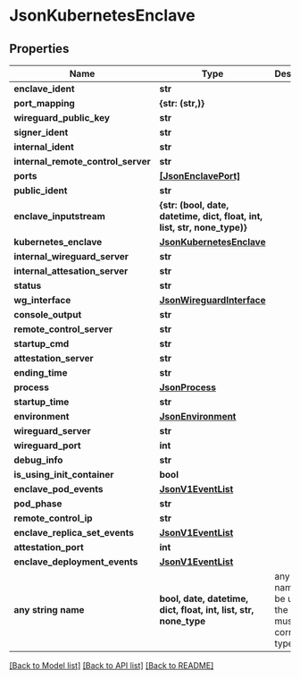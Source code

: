 # JsonKubernetesEnclave


## Properties
Name | Type | Description | Notes
------------ | ------------- | ------------- | -------------
**enclave_ident** | **str** |  | [optional] 
**port_mapping** | **{str: (str,)}** |  | [optional] 
**wireguard_public_key** | **str** |  | [optional] 
**signer_ident** | **str** |  | [optional] 
**internal_ident** | **str** |  | [optional] 
**internal_remote_control_server** | **str** |  | [optional] 
**ports** | [**[JsonEnclavePort]**](JsonEnclavePort.md) |  | [optional] 
**public_ident** | **str** |  | [optional] 
**enclave_inputstream** | **{str: (bool, date, datetime, dict, float, int, list, str, none_type)}** |  | [optional] 
**kubernetes_enclave** | [**JsonKubernetesEnclave**](JsonKubernetesEnclave.md) |  | [optional] 
**internal_wireguard_server** | **str** |  | [optional] 
**internal_attesation_server** | **str** |  | [optional] 
**status** | **str** |  | [optional] 
**wg_interface** | [**JsonWireguardInterface**](JsonWireguardInterface.md) |  | [optional] 
**console_output** | **str** |  | [optional] 
**remote_control_server** | **str** |  | [optional] 
**startup_cmd** | **str** |  | [optional] 
**attestation_server** | **str** |  | [optional] 
**ending_time** | **str** |  | [optional] 
**process** | [**JsonProcess**](JsonProcess.md) |  | [optional] 
**startup_time** | **str** |  | [optional] 
**environment** | [**JsonEnvironment**](JsonEnvironment.md) |  | [optional] 
**wireguard_server** | **str** |  | [optional] 
**wireguard_port** | **int** |  | [optional] 
**debug_info** | **str** |  | [optional] 
**is_using_init_container** | **bool** |  | [optional] 
**enclave_pod_events** | [**JsonV1EventList**](JsonV1EventList.md) |  | [optional] 
**pod_phase** | **str** |  | [optional] 
**remote_control_ip** | **str** |  | [optional] 
**enclave_replica_set_events** | [**JsonV1EventList**](JsonV1EventList.md) |  | [optional] 
**attestation_port** | **int** |  | [optional] 
**enclave_deployment_events** | [**JsonV1EventList**](JsonV1EventList.md) |  | [optional] 
**any string name** | **bool, date, datetime, dict, float, int, list, str, none_type** | any string name can be used but the value must be the correct type | [optional]

[[Back to Model list]](../README.md#documentation-for-models) [[Back to API list]](../README.md#documentation-for-api-endpoints) [[Back to README]](../README.md)


